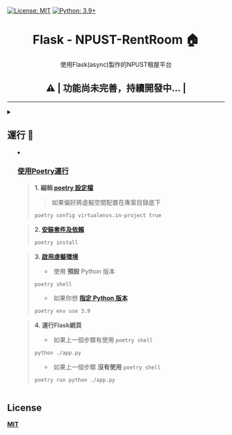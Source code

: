 [![License: MIT](https://img.shields.io/badge/License-MIT-blue.svg)](https://opensource.org/licenses/MIT)
[![Python: 3.9+](https://img.shields.io/badge/python-3.9+-blue.svg)]()

<div align="center">

# Flask - NPUST-RentRoom 🏠
使用Flask(async)製作的NPUST租屋平台

## ⚠️ | 功能尚未完善，持續開發中... |
</div>

---

<details>
  <summary>

## 運行 🚀
- ### [使用Poetry運行](https://python-poetry.org/docs/#installation)
	> **1. 編輯 [poetry 設定檔](https://python-poetry.org/docs/cli/#config)**
	>> 如果偏好將虛擬空間配置在專案目錄底下
	> ```bash
	> poetry config virtualenvs.in-project true
	> ```

	> **2. [安裝套件及依賴](https://python-poetry.org/docs/cli/#install)**
	> ```bash
	> poetry install
	> ```

	> **3. [啟用虛擬環境](https://python-poetry.org/docs/cli/#shell)**
	> * 使用 **預設** Python 版本
	> ```bash
	> poetry shell
	> ```
	>
	> * 如果你想 **[指定 Python 版本](https://python-poetry.org/docs/managing-environments/#switching-between-environments)**
	> ```bash
	> poetry env use 3.9
	> ```

	> **4. 運行Flask網頁**
	> * 如果上一個步驟有使用 `poetry shell`
	> ```bash
	> python ./app.py
	> ```
	>
	> * 如果上一個步驟 **沒有使用** `poetry shell`
	> ```bash
	> poetry run python ./app.py
	> ```

  </summary>
</details>

## License
**[MIT](https://github.com/Lin-Rexter/NPUST-RentRoom/blob/1b39ab0240b4e2440e34abccb242a9105669cf86/LICENSE)**


